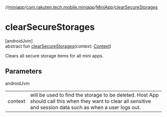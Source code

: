 //[miniapp](../../../index.md)/[com.rakuten.tech.mobile.miniapp](../index.md)/[MiniApp](index.md)/[clearSecureStorages](clear-secure-storages.md)

# clearSecureStorages

[androidJvm]\
abstract fun [clearSecureStorages](clear-secure-storages.md)(context: [Context](https://developer.android.com/reference/kotlin/android/content/Context.html))

Clears all secure storage items for all mini apps.

## Parameters

androidJvm

| | |
|---|---|
| context | will be used to find the storage to be deleted. Host App should call this when they want to clear all sensitive and session data such as when a user logs out. |
